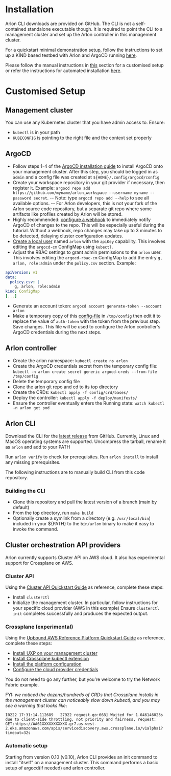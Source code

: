 # Installation

Arlon CLI downloads are provided on GitHub. The CLI is not a self-contained standalone executable though.
It is required to point the CLI to a management cluster and set up the Arlon controller in this management cluster.

For a quickstart minimal demonstration setup, follow the instructions to set up a KIND based testbed with Arlon and ArgoCD running  [here](https://github.com/arlonproj/arlon/blob/main/testing/README.md).

Please follow the manual instructions in [this](#customised-setup) section for a customised setup or refer the instructions for automated installation [here](#automatic-setup).

# Customised Setup

## Management cluster

You can use any Kubernetes cluster that you have admin access to. Ensure:

- `kubectl` is in your path
- `KUBECONFIG` is pointing to the right file and the context set properly

## ArgoCD

- Follow steps 1-4 of the [ArgoCD installation guide](https://argo-cd.readthedocs.io/en/stable/getting_started/) to install ArgoCD onto your management cluster.
After this step, you should be logged in as `admin` and a config file was created at `${HOME}/.config/argocd/config`
- Create your workspace repository in your git provider if necessary, then register it.
  Example: `argocd repo add https://github.com/myname/arlon_workspace --username myname --password secret`.
   --  Note: type `argocd repo add --help` to see all available options.
   --  For Arlon developers, this is not your fork of the Arlon source code repository,
       but a separate git repo where some artifacts like profiles created by Arlon will be stored.
- Highly recommended: [configure a webhook](https://argo-cd.readthedocs.io/en/stable/operator-manual/webhook/)
  to immediately notify ArgoCD of changes to the repo. This will be especially useful
  during the tutorial. Without a webhook, repo changes may take up to 3 minutes
  to be detected, delaying cluster configuration updates.
- [Create a local user](https://argo-cd.readthedocs.io/en/stable/operator-manual/user-management/) named `arlon` with the `apiKey` capability.
  This involves editing the `argocd-cm` ConfigMap using `kubectl`.
- Adjust the RBAC settings to grant admin permissions to the `arlon` user.
  This involves editing the `argocd-rbac-cm` ConfigMap to add the entry
  `g, arlon, role:admin` under the `policy.csv` section. Example:

```yaml
apiVersion: v1
data:
  policy.csv: |
    g, arlon, role:admin
kind: ConfigMap
[...]
```

- Generate an account token: `argocd account generate-token --account arlon`
- Make a temporary copy of this [config-file](https://github.com/arlonproj/arlon/blob/main/testing/argocd-config-for-controller.template.yaml) in `/tmp/config` then
  edit it to replace the value of `auth-token` with the token from
  the previous step. Save changes. This file will be used to configure the Arlon
  controller's ArgoCD credentials during the next steps.

## Arlon controller

- Create the arlon namespace: `kubectl create ns arlon`
- Create the ArgoCD credentials secret from the temporary config file:
  `kubectl -n arlon create secret generic argocd-creds --from-file /tmp/config`
- Delete the temporary config file
- Clone the arlon git repo and cd to its top directory
- Create the CRDs: `kubectl apply -f config/crd/bases/`
- Deploy the controller: `kubectl apply -f deploy/manifests/`
- Ensure the controller eventually enters the Running state: `watch kubectl -n arlon get pod`

## Arlon CLI

Download the CLI for the [latest release](https://github.com/arlonproj/arlon/releases/latest) from GitHub.
Currently, Linux and MacOS operating systems are supported.
Uncompress the tarball, rename it as `arlon` and add to your PATH

Run `arlon verify` to check for prerequisites.
Run `arlon install` to install any missing prerequisites.

The following instructions are to manually build CLI from this code repository.

### Building the CLI

- Clone this repository and pull the latest version of a branch (main by default)
- From the top directory, run `make build`
- Optionally create a symlink from a directory
  (e.g. `/usr/local/bin`) included in your ${PATH} to the `bin/arlon` binary
  to make it easy to invoke the command.

## Cluster orchestration API providers

Arlon currently supports Cluster API on AWS cloud. It also has experimental
support for Crossplane on AWS.

### Cluster API

Using the [Cluster API Quickstart Guide](https://cluster-api.sigs.k8s.io/user/quick-start.html)
as reference, complete these steps:

- Install `clusterctl`
- Initialize the management cluster.
  In particular, follow instructions for your specific cloud provider (AWS in this example)
  Ensure `clusterctl init` completes successfully and produces the expected output.

### Crossplane (experimental)

Using the [Upbound AWS Reference Platform Quickstart Guide](https://github.com/upbound/platform-ref-aws#quick-start)
as reference, complete these steps:

- [Install UXP on your management cluster](https://github.com/upbound/platform-ref-aws#installing-uxp-on-a-kubernetes-cluster)
- [Install Crossplane kubectl extension](https://github.com/upbound/platform-ref-aws#install-the-crossplane-kubectl-extension-for-convenience)
- [Install the platform configuration](https://github.com/upbound/platform-ref-aws#install-the-platform-configuration)
- [Configure the cloud provider credentials](https://github.com/upbound/platform-ref-aws#configure-providers-in-your-platform)

You do not need to go any further, but you're welcome to try the Network Fabric example.

FYI: *we noticed the dozens/hundreds of CRDs that Crossplane installs in the management
cluster can noticeably slow down kubectl, and you may see a warning that looks like*:

```shell
I0222 17:31:14.112689   27922 request.go:668] Waited for 1.046146023s due to client-side throttling, not priority and fairness, request: GET:https://AA61XXXXXXXXXXX.gr7.us-west-2.eks.amazonaws.com/apis/servicediscovery.aws.crossplane.io/v1alpha1?timeout=32s
```
### Automatic setup

Starting from version 0.10 (v0.10), Arlon CLI provides an init command to install "itself" on a management cluster. This command performs a basic setup of argocd(if needed) and arlon controller.
